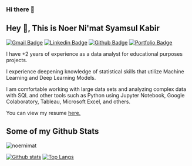 ### Hi there 👋

<!--
**noernimat/noernimat** is a ✨ _special_ ✨ repository because its `README.md` (this file) appears on your GitHub profile.

Here are some ideas to get you started:

- 🔭 I’m currently working on ...
- 🌱 I’m currently learning ...
- 👯 I’m looking to collaborate on ...
- 🤔 I’m looking for help with ...
- 💬 Ask me about ...
- 📫 How to reach me: ...
- 😄 Pronouns: ...
- ⚡ Fun fact: ...
-->
## Hey 👋, This is Noer Ni'mat Syamsul Kabir
[![Gmail Badge](https://img.shields.io/badge/-nikmatnoer@gmail.com-c14438?style=flat&logo=Gmail&logoColor=white&link=mailto:nikmatnoer@gmail.com)](mailto:nikmatnoer@gmail.com) 
[![Linkedin Badge](https://img.shields.io/badge/-noernimat-0072b1?style=flat&logo=Linkedin&logoColor=white&link=https://www.linkedin.com/in/noernimat/)](https://www.linkedin.com/in/noernimat/) [![Github Badge](https://img.shields.io/badge/-noernimat-grey?style=flat&logo=github&logoColor=white&link=https://github.com/noernimat/)](https://www.github.com/noernimat/) [![Portfolio Badge](https://img.shields.io/badge/portfolio-web-blue?style=flat&link=https://bit.ly/portfolio_noernimat/)](https://bit.ly/portfolio_noernimat/) <p align='left'>I have +2 years of experience as a data analyst for educational purposes projects.

I experience deepening knowledge of statistical skills that utilize Machine Learning and  Deep Learning Models.

I am comfortable working with large data sets and analyzing complex data with SQL and other tools such as Python using Jupyter Notebook, Google Colaboratory, Tableau, Microsoft Excel, and others.</p><p align='left'> You can view my resume <a href='https://bit.ly/resumenoernimat ' target=_blank><u>here</u>.</a></p>
## Some of my Github Stats
<p align=left> <img src=https://komarev.com/ghpvc/?username=noernimat alt=noernimat /> </p>

[![Github stats](https://github-readme-stats.vercel.app/api?username=noernimat&show_icons=true&include_all_commits=true)](https://github.com/noernimat/github-readme-stats)
[![Top Langs](https://github-readme-stats.vercel.app/api/top-langs/?username=noernimat&layout=compact)](https://github.com/noernimat/github-readme-stats)

